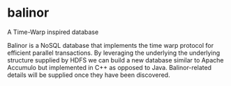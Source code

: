 # balinor
A Time-Warp inspired database 

Balinor is a NoSQL database that implements the time warp protocol for efficient parallel transactions.
By leveraging the underlying the underlying structure supplied by HDFS we can build a new database similar to Apache Accumulo but implemented in C++ as opposed to Java.
Balinor-related details will be supplied once they have been discovered.
